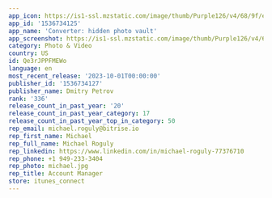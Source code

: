 ```yaml
---
app_icon: https://is1-ssl.mzstatic.com/image/thumb/Purple126/v4/68/9f/ec/689fec2f-a936-1fcd-6cc7-9a0243bfc32a/AppIcon-0-0-1x_U007ephone-0-0-0-0-0-0-85-220.png/1024x1024bb.png
app_id: '1536734125'
app_name: 'Converter: hidden photo vault'
app_screenshot: https://is1-ssl.mzstatic.com/image/thumb/Purple126/v4/62/ac/78/62ac78c3-725b-1de5-2c18-87f2985f2143/fcd3b944-aa3b-4e6e-acbc-e6b58a22b148_01.jpg/1284x2778bb.png
category: Photo & Video
country: US
id: Qe3rJPPFMEWo
language: en
most_recent_release: '2023-10-01T00:00:00'
publisher_id: '1536734127'
publisher_name: Dmitry Petrov
rank: '336'
release_count_in_past_year: '20'
release_count_in_past_year_category: 17
release_count_in_past_year_top_in_category: 50
rep_email: michael.roguly@bitrise.io
rep_first_name: Michael
rep_full_name: Michael Roguly
rep_linkedin: https://www.linkedin.com/in/michael-roguly-77376710
rep_phone: +1 949-233-3404
rep_photo: michael.jpg
rep_title: Account Manager
store: itunes_connect
---
```

